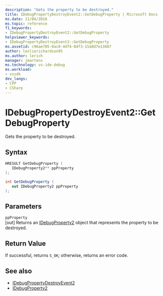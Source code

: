 ```yaml
---
description: "Gets the property to be destroyed."
title: IDebugPropertyDestroyEvent2::GetDebugProperty | Microsoft Docs
ms.date: 11/04/2016
ms.topic: reference
f1_keywords:
- IDebugPropertyDestroyEvent2::GetDebugProperty
helpviewer_keywords:
- IDebugPropertyDestroyEvent2::GetDebugProperty
ms.assetid: c96ae785-0ac8-4df4-8df3-15a8d7e13687
author: leslierichardson95
ms.author: lerich
manager: jmartens
ms.technology: vs-ide-debug
ms.workload:
- vssdk
dev_langs:
- CPP
- CSharp
---
```

# IDebugPropertyDestroyEvent2::GetDebugProperty
Gets the property to be destroyed.

## Syntax

```cpp
HRESULT GetDebugProperty ( 
   IDebugProperty2** ppProperty
);
```

```csharp
int GetDebugProperty ( 
   out IDebugProperty2 ppProperty
);
```

## Parameters
`ppProperty`\
[out] Returns an [IDebugProperty2](../../../extensibility/debugger/reference/idebugproperty2.md) object that represents the property to be destroyed.

## Return Value
 If successful, returns `S_OK`; otherwise, returns an error code.

## See also
- [IDebugPropertyDestroyEvent2](../../../extensibility/debugger/reference/idebugpropertydestroyevent2.md)
- [IDebugProperty2](../../../extensibility/debugger/reference/idebugproperty2.md)
